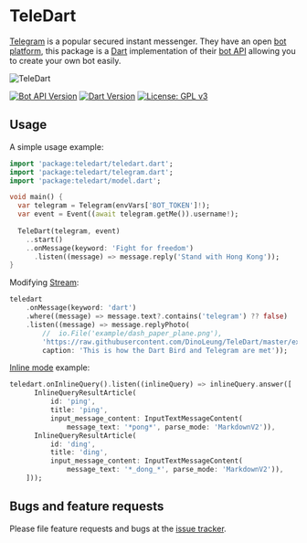 # TeleDart

[Telegram](https://telegram.org/) is a popular secured instant messenger.
They have an open [bot platform](https://telegram.org/blog/bot-revolution),
this package is a [Dart](https://dart.dev)
implementation of their [bot API](https://core.telegram.org/bots/api)
allowing you to create your own bot easily.

![TeleDart](https://raw.githubusercontent.com/DinoLeung/TeleDart/master/example/dash_paper_plane.svg?sanitize=true)

[![Bot API Version](https://img.shields.io/badge/Bot%20API-5.3-blue.svg?style=flat-square)](https://core.telegram.org/bots/api)
[![Dart Version](https://img.shields.io/badge/Dart-2.12-blue.svg?style=flat-square)](https://dart.dev)
[![License: GPL v3](https://img.shields.io/badge/License-GPL%20v3-blue.svg?style=flat-square)](https://www.gnu.org/licenses/gpl-3.0)

## Usage

A simple usage example:

```dart
import 'package:teledart/teledart.dart';
import 'package:teledart/telegram.dart';
import 'package:teledart/model.dart';

void main() {
  var telegram = Telegram(envVars['BOT_TOKEN']!);
  var event = Event((await telegram.getMe()).username!);
  
  TeleDart(telegram, event)
    ..start()
    ..onMessage(keyword: 'Fight for freedom')
      .listen((message) => message.reply('Stand with Hong Kong'));
}
```

Modifying [Stream](https://www.dartlang.org/tutorials/language/streams#methods-that-modify-a-stream):

```dart
teledart
    .onMessage(keyword: 'dart')
    .where((message) => message.text?.contains('telegram') ?? false)
    .listen((message) => message.replyPhoto(
        //  io.File('example/dash_paper_plane.png'),
        'https://raw.githubusercontent.com/DinoLeung/TeleDart/master/example/dash_paper_plane.png',
        caption: 'This is how the Dart Bird and Telegram are met'));
```

[Inline mode](https://core.telegram.org/bots/api#inline-mode) example:

```dart
teledart.onInlineQuery().listen((inlineQuery) => inlineQuery.answer([
      InlineQueryResultArticle(
          id: 'ping',
          title: 'ping',
          input_message_content: InputTextMessageContent(
              message_text: '*pong*', parse_mode: 'MarkdownV2')),
      InlineQueryResultArticle(
          id: 'ding',
          title: 'ding',
          input_message_content: InputTextMessageContent(
              message_text: '*_dong_*', parse_mode: 'MarkdownV2')),
    ]));
```

## Bugs and feature requests

Please file feature requests and bugs at the [issue tracker][tracker].

[tracker]: https://github.com/DinoLeung/TeleDart/issues
